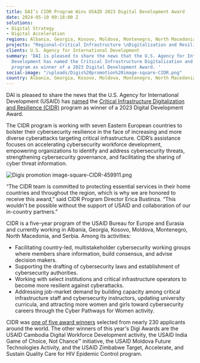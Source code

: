 ```yaml
---
title: DAI’s CIDR Program Wins USAID 2023 Digital Development Award
date: 2024-05-10 09:18:00 Z
solutions:
- Digital Strategy
- Digital Acceleration
regions: Albania, Georgia, Kosovo, Moldova, Montenegro, North Macedonia, and Serbia
projects: "Regional—Critical Infrastructure \nDigitalization and Resilience (CIDR)"
clients: U.S. Agency for International Development
summary: 'DAI is pleased to share the news that the U.S. Agency for International
  Development has named the Critical Infrastructure Digitalization and Resilience
  program as winner of a 2023 Digital Development Award. '
social-image: "/uploads/Digis%20promotion%20image-square-CIDR.png"
country: Albania, Georgia, Kosovo, Moldova, Montenegro, North Macedonia, and Serbia
---
```


DAI is pleased to share the news that the U.S. Agency for International Development (USAID) has [named](https://www.usaid.gov/digital-development/digis) the [Critical Infrastructure Digitalization and Resilience (CIDR)](https://www.dai.com/our-work/projects/regional-critical-infrastructure-digitalization-and-resilience-cidr) program as winner of a 2023 Digital Development Award. 

The CIDR program is working with seven Eastern European countries to bolster their cybersecurity resilience in the face of increasing and more diverse cyberattacks targeting critical infrastructure. CIDR’s assistance focuses on accelerating cybersecurity workforce development, empowering organizations to identify and address cybersecurity threats, strengthening cybersecurity governance, and facilitating the sharing of cyber threat information. 

![Digis promotion image-square-CIDR-459911.png](/uploads/Digis%20promotion%20image-square-CIDR-459911.png)

“The CIDR team is committed to protecting essential services in their home countries and throughout the region, which is why we are honored to receive this award,” said CIDR Program Director Erica Bustinza. “This wouldn’t be possible without the support of USAID and collaboration of our in-country partners.” 

CIDR is a five-year program of the USAID Bureau for Europe and Eurasia and currently working in Albania, Georgia, Kosovo, Moldova, Montenegro, North Macedonia, and Serbia. Among its activities: 

* Facilitating country-led, multistakeholder cybersecurity working groups where members share information, build consensus, and advise decision makers. 
* Supporting the drafting of cybersecurity laws and establishment of cybersecurity authorities. 
* Working with select institutions and critical infrastructure operators to become more resilient against cyberattacks. 
* Addressing job-market demand by building capacity among critical infrastructure staff and cybersecurity instructors, updating university curricula, and attracting more women and girls toward cybersecurity careers through the Cyber Pathways for Women activity. 

CIDR was [one of five award winners](https://www.usaid.gov/digital-development/digis) selected from nearly 230 applicants around the world. The other winners of this year's Digi Awards are the USAID Cambodia Digital Workforce Development activity, the USAID India Game of Choice, Not Chance™ initiative, the USAID Moldova Future Technologies Activity, and the USAID Zimbabwe Target, Accelerate, and Sustain Quality Care for HIV Epidemic Control program. 